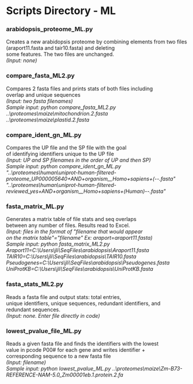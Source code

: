 # Scripts Directory - ML
### **arabidopsis_proteome_ML.py**
Creates a new arabidopsis proteome by combining elements
from two files (araport11.fasta and tair10.fasta) and deleting  
some features. The two files are unchanged.      
*(Input: none)*

### **compare_fasta_ML2.py**       
Compares 2 fasta files and prints stats of both files including    
overlap and unique sequences     
*(Input: two fasta filenames)*    
*Sample input: python compare_fasta_ML2.py ..\proteomes\maize\mitochondrion.2.fasta ..\proteomes\maize\plastid.2.fasta*

### **compare_ident_gn_ML.py**    
Compares the UP file and the SP file with the goal    
of identifying identifiers unique to the UP file    
*(Input: UP and SP filenames in the order of UP and then SP)*          
*Sample input: python compare_ident_gn_ML.py "..\proteomes\human\uniprot-human-filtered-proteome_UP000005640+AND+organism__Homo+sapiens+(--.fasta" "..\proteomes\human\uniprot-human-filtered-reviewed_yes+AND+organism__Homo+sapiens+(Human)--.fasta"*

### **fasta_matrix_ML.py**   
Generates a matrix table of file stats and seq overlaps    
between any number of files. Results read to Excel.     
*(Input: files in the format of "filename that would appear*   
*on the matrix table"="filename" Ex: araport=araport11.fasta)*      
*Sample input: python fasta_matrix_ML2.py Araport11=C:\Users\jli\SeqFiles\arabidopsis\Araport11.fasta TAIR10=C:\Users\jli\SeqFiles\arabidopsis\TAIR10.fasta Pseudogenes=C:\Users\jli\SeqFiles\arabidopsis\Pseudogenes.fasta UniProtKB=C:\Users\jli\SeqFiles\arabidopsis\UniProtKB.fasta*

### **fasta_stats_ML2.py**    
Reads a fasta file and output stats: total entries,   
unique identifiers, unique sequences, redundant identifiers, and    
redundant sequences.     
*(Input: none. Enter file directly in code)*    

### **lowest_pvalue_file_ML.py**
Reads a given fasta file and finds the identifiers with the lowest   
value in pcode P00# for each gene and writes identifier +    
corresponding sequence to a new fasta file   
*(Input: filename)*       
*Sample input: python lowest_pvalue_ML.py ..\proteomes\maize\Zm-B73-REFERENCE-NAM-5.0_Zm00001eb.1.protein.2.fa*





